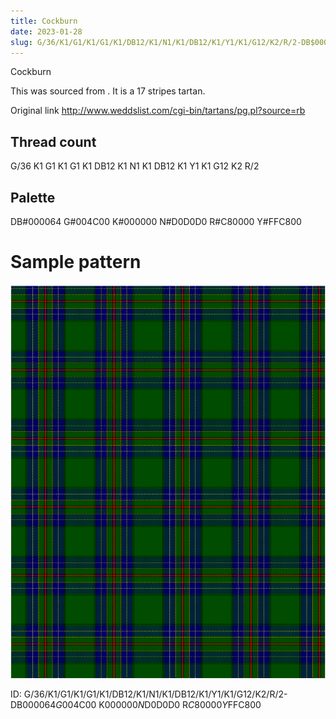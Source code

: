 ```yaml
---
title: Cockburn
date: 2023-01-28
slug: G/36/K1/G1/K1/G1/K1/DB12/K1/N1/K1/DB12/K1/Y1/K1/G12/K2/R/2-DB$000064 G$004C00 K$000000 N$D0D0D0 R$C80000 Y$FFC800
---
```

Cockburn

This was sourced from <no value>.  It is a 17 stripes tartan.

Original link http://www.weddslist.com/cgi-bin/tartans/pg.pl?source=rb

## Thread count
G/36 K1 G1 K1 G1 K1 DB12 K1 N1 K1 DB12 K1 Y1 K1 G12 K2 R/2

## Palette
DB#000064 G#004C00 K#000000 N#D0D0D0 R#C80000 Y#FFC800

# Sample pattern

![Tartan detail](tartan.png "G/36 K1 G1 K1 G1 K1 DB12 K1 N1 K1 DB12 K1 Y1 K1 G12 K2 R/2 tartan")

ID: G/36/K1/G1/K1/G1/K1/DB12/K1/N1/K1/DB12/K1/Y1/K1/G12/K2/R/2-DB$000064 G$004C00 K$000000 N$D0D0D0 R$C80000 Y$FFC800